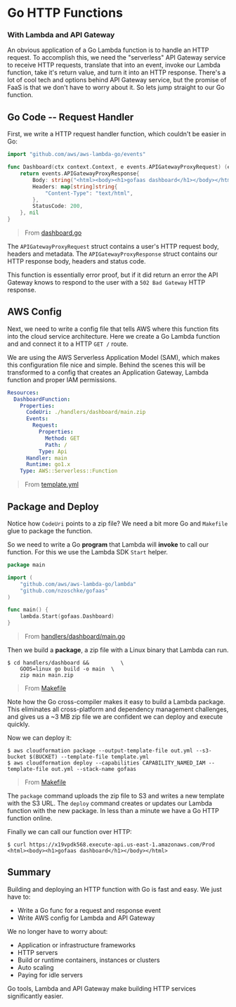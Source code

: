 # Go HTTP Functions
### With Lambda and API Gateway

An obvious application of a Go Lambda function is to handle an HTTP request. To accomplish this, we need the "serverless" API Gateway service to receive HTTP requests, translate that into an event, invoke our Lambda function, take it's return value, and turn it into an HTTP response. There's a lot of cool tech and options behind API Gateway service, but the promise of FaaS is that we don't have to worry about it. So lets jump straight to our Go function.

## Go Code -- Request Handler

First, we write a HTTP request handler function, which couldn't be easier in Go:

```go
import "github.com/aws/aws-lambda-go/events"

func Dashboard(ctx context.Context, e events.APIGatewayProxyRequest) (events.APIGatewayProxyResponse, error) {
	return events.APIGatewayProxyResponse{
		Body: string("<html><body><h1>gofaas dashboard</h1></body></html>\n"),
		Headers: map[string]string{
			"Content-Type": "text/html",
		},
		StatusCode: 200,
	}, nil
}
```
> From [dashboard.go](../dashboard.go)

The `APIGatewayProxyRequest` struct contains a user's HTTP request body, headers and metadata. The `APIGatewayProxyResponse` struct contains our HTTP response body, headers and status code.

This function is essentially error proof, but if it did return an error the API Gateway knows to respond to the user with a `502 Bad Gateway` HTTP response.

## AWS Config

Next, we need to write a config file that tells AWS where this function fits into the cloud service architecture. Here we create a Go Lambda function and and connect it to a HTTP `GET /` route.

We are using the AWS Serverless Application Model (SAM), which makes this configuration file nice and simple. Behind the scenes this will be transformed to a config that creates an Application Gateway, Lambda function and proper IAM permissions.

```yaml
Resources:
  DashboardFunction:
    Properties:
      CodeUri: ./handlers/dashboard/main.zip
      Events:
        Request:
          Properties:
            Method: GET
            Path: /
          Type: Api
      Handler: main
      Runtime: go1.x
    Type: AWS::Serverless::Function
```
> From [template.yml](../template.yml)

## Package and Deploy

Notice how `CodeUri` points to a zip file? We need a bit more Go and `Makefile` glue to package the function.

So we need to write a Go **program** that Lambda will **invoke** to call our function. For this we use the Lambda SDK `Start` helper.

```go
package main

import (
	"github.com/aws/aws-lambda-go/lambda"
	"github.com/nzoschke/gofaas"
)

func main() {
	lambda.Start(gofaas.Dashboard)
}

```
> From [handlers/dashboard/main.go](handlers/dashboard/main.go)

Then we build a **package**, a zip file with a Linux binary that Lambda can run.

```console
$ cd handlers/dashboard &&          \
    GOOS=linux go build -o main  \
    zip main main.zip
```
> From [Makefile](../Makefile)

Note how the Go cross-compiler makes it easy to build a Lambda package. This eliminates all cross-platform and dependency management challenges, and gives us a ~3 MB zip file we are confident we can deploy and execute quickly.

Now we can deploy it:

```console
$ aws cloudformation package --output-template-file out.yml --s3-bucket $(BUCKET) --template-file template.yml
$ aws cloudformation deploy --capabilities CAPABILITY_NAMED_IAM --template-file out.yml --stack-name gofaas
```
> From [Makefile](../Makefile)

The `package` command uploads the zip file to S3 and writes a new template with the S3 URL. The `deploy` command creates or updates our Lambda function with the new package. In less than a minute we have a Go HTTP function online.

Finally we can call our function over HTTP:

```console
$ curl https://x19vpdk568.execute-api.us-east-1.amazonaws.com/Prod
<html><body><h1>gofaas dashboard</h1></body></html>
```

## Summary

Building and deploying an HTTP function with Go is fast and easy. We just have to:

- Write a Go func for a request and response event
- Write AWS config for Lambda and API Gateway

We no longer have to worry about:

- Application or infrastructure frameworks
- HTTP servers
- Build or runtime containers, instances or clusters
- Auto scaling
- Paying for idle servers

Go tools, Lambda and API Gateway make building HTTP services significantly easier.